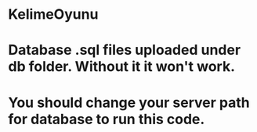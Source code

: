 # KelimeOyunu
# Database .sql files uploaded under db folder. Without it it won't work.
# You should  change your server path for database to run this code.
